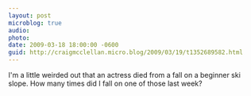 ```yaml
---
layout: post
microblog: true
audio: 
photo: 
date: 2009-03-18 18:00:00 -0600
guid: http://craigmcclellan.micro.blog/2009/03/19/t1352689582.html
---
```

I'm a little weirded out that an actress died from a fall on a beginner ski slope.  How many times did I fall on one of those last week?
